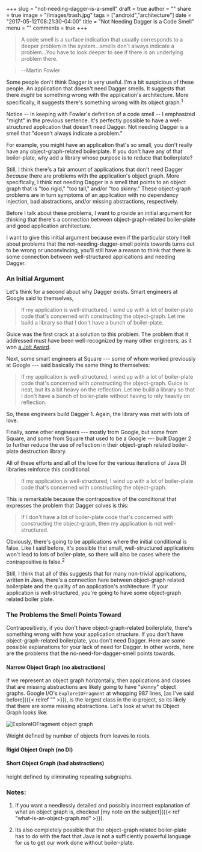 +++
slug = "not-needing-dagger-is-a-smell"
draft = true
author = ""
share = true
image = "/images/trash.jpg"
tags = ["android","architecture"]
date = "2017-05-12T08:21:30-04:00"
title = "Not Needing Dagger is a Code Smell"
menu = ""
comments = true
+++

>A code smell is a surface indication that usually corresponds to a deeper problem in the system...smells don't always indicate a problem...You have to look deeper to see if there is an underlying problem there.

>--Martin Fowler

Some people don't think Dagger is very useful. I'm a bit suspicious of these people. An application that doesn't need Dagger smells. It suggests that there *might* be something wrong with the application's architecture. More specifically, it suggests there's something wrong with its object graph.<sup>1</sup> 

Notice -- in keeping with Fowler's definition of a code smell -- I emphasized "might" in the previous sentence. It's perfectly possible to have a well-structured application that doesn't need Dagger. Not needing Dagger is a smell that "doesn't always indicate a problem." 

For example, you might have an application that's so small, you don't really have any object-graph-related boilerplate. If you don't have any of that boiler-plate, why add a library whose purpose is to reduce that boilerplate?

Still, I think there's a fair amount of applications that don't need Dagger *because* there are problems with the application's object graph. More specifically, I think not needing Dagger is a smell that points to an object graph that is "too rigid," "too tall," and/or "too skinny." These object-graph problems are in turn symptoms of an application with no dependency injection, bad abstractions, and/or missing abstractions, respectively. 

Before I talk about these problems, I want to provide an initial argument for thinking that there's a connection between object-graph-related boiler-plate and good application architecture. 

I want to give this initial argument because even if the particular story I tell about problems that the not-needing-dagger-smell points towards turns out to be wrong or unconvincing, you'll still have a reason to think that there is some connection between well-structured applications and needing Dagger.

### An Initial Argument

Let's think for a second about why Dagger exists. Smart engineers at Google said to themselves, 

>If my application is well-structured, I wind up with a lot of boiler-plate code that's concerned with constructing the object-graph. Let me build a library so that I don't have a bunch of boiler-plate.

Guice was the first crack at a solution to this problem. The problem that it addressed must have been well-recognized by many other engineers, as it won [a Jolt Award](http://www.drdobbs.com/joltawards).

Next, some smart engineers at Square --- some of whom worked previously at Google --- said basically the same thing to themselves:

>If my application is well-structured, I wind up with a lot of boiler-plate code that's concerned with constructing the object-graph. Guice is neat, but its a bit heavy on the reflection. Let me build a library so that I don't have a bunch of boiler-plate without having to rely heavily on reflection.

So, these engineers build Dagger 1. Again, the library was met with lots of love.

Finally, some other engineers --- mostly from Google, but some from Square, and some from Square that used to be a Google --- built Dagger 2 to further reduce the use of reflection in their object-graph related boiler-plate destruction library.

All of these efforts and all of the love for the various iterations of Java DI libraries reinforce this conditional:

>If my application is well-structured, I wind up with a lot of boiler-plate code that's concerned with constructing the object-graph.

This is remarkable because the contrapositive of the conditional that expresses the problem that Dagger solves is this:

>If I don't have a lot of boiler-plate code that's concerned with constructing the object-graph, then my application is not well-structured.

Obviously, there's going to be applications where the initial conditional is false. Like I said before, it's possible that small, well-structured applications won't lead to lots of boiler-plate, so there will also be cases where the contrapositive is false.<sup>2</sup> 

Still, I think that all of this suggests that for many non-trivial applications, written in Java, there's a connection here between object-graph related boilerplate and the quality of an application's architecture: If your application is well-structured, you're going to have some object-graph related boiler plate.

### The Problems the Smell Points Toward

Contrapositively, if you don't have object-graph-related boilerplate, there's something wrong with how your application structure. If you don't have object-graph-related boilerplate, you don't need Dagger. Here are some possible explanations for your lack of need for Dagger. In other words, here are the problems that the no-need-for-dagger-smell points towards.

#### Narrow Object Graph (no abstractions)

If we represent an object graph horizontally, then applications and classes that are missing abstractions are likely going to have "skinny" object graphs. Google I/O's `ExploreIOFragment` at whopping 987 lines, [as I've said before]({{< relref "" >}}), is the largest class in the io project, so its likely that there are some missing abstractions. Let's look at what its Object Graph looks like:

![ExploreIOFragment object graph](/images/)

Weight defined by number of objects from leaves to roots.

#### Rigid Object Graph (no DI)

#### Short Object Graph (bad abstractions)

height defined by eliminating repeating subgraphs.

### Notes: 

1. If you want a needlessly detailed and possibly incorrect explanation of what an object graph is, checkout [my note on the subject]({{< ref "what-is-an-object-graph.md" >}}).

1. Its also completely possible that the object-graph related boiler-plate has to do with the fact that Java is not a sufficiently powerful language for us to get our work done without boiler-plate.